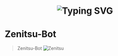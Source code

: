 <h1 align="center">
  <img src="https://readme-typing-svg.herokuapp.com?font=Fira+Code&size=35&pause=600&color=FFFF00&center=true&vCenter=true&width=600&lines=¡Zenitsu+Bot!;✨+¡En+desarrollo!+✨" alt="Typing SVG">
</h1>


# Zenitsu-Bot
> Zenitsu-Bot
![Zenitsu](https://qu.ax/MvYPM.jpg)
